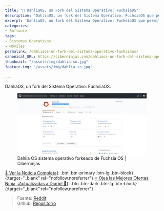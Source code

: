 ```yaml
---
title: "📲 DahliaOS, un Fork del Sistema Operativo: FuchsiaOS"
description: 'DahliaOS, un fork del Sistema Operativo: FuchsiaOS que permite incluir tus aplicaciones creadas en Flutter'
excerpt: 'DahliaOS, un fork del Sistema Operativo: FuchsiaOS que permite incluir tus aplicaciones creadas en Flutter'
categories:
- Software
tags:
- Sistemas Operativos
- Móviles
permalink: /dahliaos-un-fork-del-sistema-operativo-fuchsiaos/
canonical_URL: https://ciberninjas.com/dahliaos-un-fork-del-sistema-operativo-fuchsiaos/
thumbnail: "/assets/img/dahlia-so.jpg"
feature-img: "/assets/img/dahlia-so.jpg"

---
```


DahliaOS, un fork del Sistema Operativo: FuchsiaOS.

<figure>
    <!-- <a href="/assets/img/dahlia-so.jpg" class="image-popup"><img src="/assets/img/dahlia-sox636.jpg"></a> -->
    <a href="/assets/img/dahlia-so.jpg" class="image-popup"><img src="/assets/img/dahlia-so.jpg"></a>
    <figcaption>Dahlia OS sistema operativo forkeado de Fuchsia OS | Ciberninjas</figcaption>
</figure>

[📰 Ver la Noticia Completa](https://www.reddit.com/r/DahliaOS/comments/avarjr/we_need_you/){: .btn .btn-primary .btn-lg .btn-block}{:target="_blank" rel="nofollow,noreferrer"}
[🔥 Ojea las Mejores Ofertas Ninja, ¡Actualizadas a Diario! 🎁](https://www.amazon.es/shop/cibercursos){: .btn .btn-dark .btn-lg .btn-block}{:target="_blank" rel="nofollow,noreferrer"}

> Fuente: [Reddit](https://www.reddit.com/r/DahliaOS/comments/chgqus/dahliaos_milestone_1/ "Reddit del sistema operativo de móviles DahliaOS")  
> Github:  [Repositorio](https://github.com/dahlia-os "Repositorio de DahliaOS, sistema alternativo a FuchsiaOS")